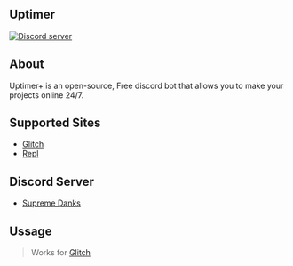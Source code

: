 ## Uptimer

<p>
  <a href="https://discord.gg/zyc9vDuWpD"><img src="https://img.shields.io/discord/892416701851910144?color=7289da&logo=discord&logoColor=white" alt="Discord server" /></a>
</p>

## About

Uptimer+ is an open-source, Free discord bot that allows you to make your projects online 24/7.

## Supported Sites

- [Glitch](https://glitch.com/)
- [Repl](http://repl.it/)

## Discord Server

- [Supreme Danks](https://discord.gg/zyc9vDuWpD)

## Ussage

> Works for [Glitch](https://glitch.com/)
